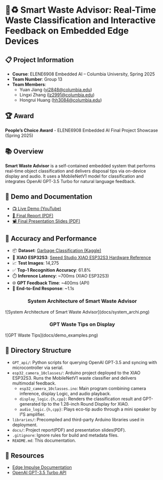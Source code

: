 # 🤖♻️ Smart Waste Advisor: Real-Time Waste Classification and Interactive Feedback on Embedded Edge Devices

## 📋 Project Information
- **Course**: ELENE6908 Embedded AI – Columbia University, Spring 2025
- **Team Number**: Group 13
- **Team Members**:
  - Yuan Jiang (yj2848@columbia.edu)
  - Lingxi Zhang (lz2991@columbia.edu)
  - Hongrui Huang (hh3084@columbia.edu)

## 🏆 Award
**People’s Choice Award** - ELENE6908 Embedded AI Final Project Showcase (Spring 2025)

## 📚 Overview
**Smart Waste Advisor** is a self-contained embedded system that performs real-time object classification and delivers disposal tips via on-device display and audio. It uses a MobileNetV1 model for classification and integrates OpenAI GPT-3.5 Turbo for natural language feedback.

## 📄 Demo and Documentation
- [📺 Live Demo (YouTube)](https://www.youtube.com/watch?v=yLumTr9vXq0)
- [📘 Final Report (PDF)](docs/Final_Report.pdf)
- [📽️ Final Presentation Slides (PDF)](docs/Group13_Slides.pdf)

## 🧪 Accuracy and Performance

- 📦 **Dataset**: [Garbage Classification (Kaggle)](https://www.kaggle.com/datasets/mostafaabla/garbage-classification)
- 🔌 **XIAO ESP32S3**: [Seeed Studio XIAO ESP32S3 Hardware Reference](https://github.com/Mjrovai/XIAO-ESP32S3-Sense)
- 📈 **Test Images**: 14,275
- ✅ **Top-1 Recognition Accuracy**: 61.8%
- ⏱️ **Inference Latency**: ~700ms (XIAO ESP32S3)
- 🌐 **GPT Feedback Time**: ~400ms (API)
- 🎯 **End-to-End Response**: ~1.1s
<h3 align="center">System Architecture of Smart Waste Advisor</h3>
![System Architecture of Smart Waste Advisor](docs/system_archi.png)
<h3 align="center">GPT Waste Tips on Display</h3>
![GPT Waste Tips](docs/demo_examples.png)

## 🧱 Directory Structure

- `GPT_api/`: Python scripts for querying OpenAI GPT-3.5 and syncing with microcontroller via serial.
- `esp32_camera_10classes/`: Arduino project deployed to the XIAO ESP32S3. Runs the MobileNetV1 waste classifier and delivers multimodal feedback.
    - `esp32_camera_10classes.ino`: Main program combining camera inference, display Logic, and audio playback.
    - `display_logic.{h,cpp}`: Renders the classification result and GPT-generated tip to the 1.28-inch Round Display for XIAO.
    - `audio_logic.{h,cpp}`: Plays eco-tip audio through a mini speaker by I²S amplifier.
- `libraries/`: Precompiled and third-party Arduino libraries used in deployment.
- `docs/`: Project report(PDF) and presentation slides(PDF).
- `.gitignore`: Ignore rules for build and metadata files.
- `README.md`: This documentation.

## 📄 Resources

- [Edge Impulse Documentation](https://docs.edgeimpulse.com/docs)
- [OpenAI GPT-3.5 Turbo API](https://platform.openai.com/)
